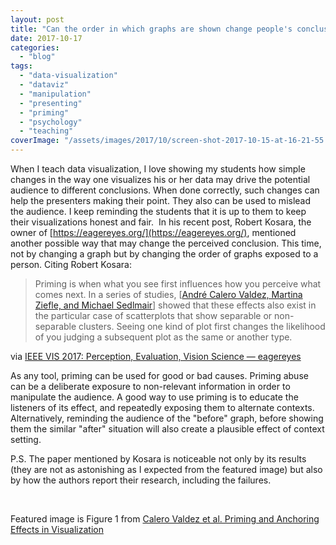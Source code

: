 ```yaml
---
layout: post
title: "Can the order in which graphs are shown change people's conclusions?"
date: 2017-10-17
categories: 
  - "blog"
tags: 
  - "data-visualization"
  - "dataviz"
  - "manipulation"
  - "presenting"
  - "priming"
  - "psychology"
  - "teaching"
coverImage: "/assets/images/2017/10/screen-shot-2017-10-15-at-16-21-55.png"
---
```


When I teach data visualization, I love showing my students how simple changes in the way one visualizes his or her data may drive the potential audience to different conclusions. When done correctly, such changes can help the presenters making their point. They also can be used to mislead the audience. I keep reminding the students that it is up to them to keep their visualizations honest and fair.  In his recent post, Robert Kosara, the owner of [https://eagereyes.org/](https://eagereyes.org/), mentioned another possible way that may change the perceived conclusion. This time, not by changing a graph but by changing the order of graphs exposed to a person. Citing Robert Kosara:

> Priming is when what you see first influences how you perceive what comes next. In a series of studies, \[[André Calero Valdez, Martina Ziefle, and Michael Sedlmair](http://homepage.univie.ac.at/michael.sedlmair/papers/calero-valdez2017priming.pdf)\] showed that these effects also exist in the particular case of scatterplots that show separable or non-separable clusters. Seeing one kind of plot first changes the likelihood of you judging a subsequent plot as the same or another type.

via [IEEE VIS 2017: Perception, Evaluation, Vision Science — eagereyes](https://eagereyes.org/blog/2017/ieee-vis-2017-perception-evaluation-vision)

As any tool, priming can be used for good or bad causes. Priming abuse can be a deliberate exposure to non-relevant information in order to manipulate the audience. A good way to use priming is to educate the listeners of its effect, and repeatedly exposing them to alternate contexts. Alternatively, reminding the audience of the "before" graph, before showing them the similar "after" situation will also create a plausible effect of context setting.

P.S. The paper mentioned by Kosara is noticeable not only by its results (they are not as astonishing as I expected from the featured image) but also by how the authors report their research, including the failures.

 

Featured image is Figure 1 from [Calero Valdez et al. Priming and Anchoring Effects in Visualization](http://homepage.univie.ac.at/michael.sedlmair/papers/calero-valdez2017priming.pdf)
